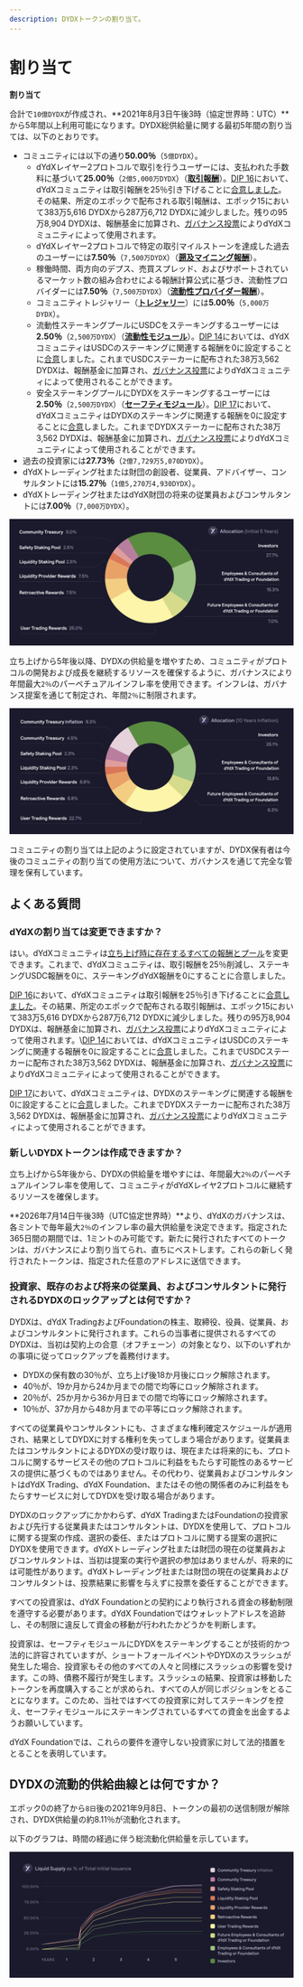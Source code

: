 ```yaml
---
description: DYDXトークンの割り当て。
---
```


# 割り当て

**割り当て**

合計で`10億DYDX`が作成され、**2021年8月3日午後3時（協定世界時：UTC）**から5年間以上利用可能になります。DYDX総供給量に関する最初5年間の割り当ては、以下のとおりです。

* コミュニティには以下の通り**50.00％**（`5億DYDX`）。
  * dYdXレイヤー2プロトコルで取引を行うユーザーには、支払われた手数料に基づいて**25.00％**（`2億5,000万DYDX`）（[**取引報酬**](../rewards/trading-rewards.md)）。[DIP 16](https://github.com/dydxfoundation/dip/blob/master/content/dips/DIP-16.md)において、dYdXコミュニティは取引報酬を25％引き下げることに[合意しました](https://dydx.community/dashboard/proposal/8)。その結果、所定のエポックで配布される取引報酬は、エポック15において383万5,616 DYDXから287万6,712 DYDXに減少しました。残りの95万8,904 DYDXは、報酬基金に加算され、[ガバナンス投票](https://docs.dydx.community/dydx-governance/voting-and-governance/governance-parameters)によりdYdXコミュニティによって使用されます。
  * dYdXレイヤー2プロトコルで特定の取引マイルストーンを達成した過去のユーザーには**7.50％**（`7,500万DYDX`）（[**遡及マイニング報酬**](../rewards/retroactive-mining-rewards.md)）。
  * 稼働時間、両方向のデプス、売買スプレッド、およびサポートされているマーケット数の組み合わせによる報酬計算公式に基づき、流動性プロバイダーには**7.50％**（`7,500万DYDX`）（[**流動性プロバイダー報酬**](../rewards/liquidity-provider-rewards.md)）。
  * コミュニティトレジャリー（[**トレジャリー**](community-treasury.md)）には**5.00％**（`5,000万DYDX`）。
  * 流動性ステーキングプールにUSDCをステーキングするユーザーには**2.50％**（`2,500万DYDX`）（[**流動性モジュール**](../staking-pools/liquidity-staking-pool.md)）。[DIP 14](https://github.com/dydxfoundation/dip/blob/master/content/dips/DIP-14.md)においては、dYdXコミュニティはUSDCのステーキングに関連する報酬を0に設定することに[合意](https://dydx.community/dashboard/proposal/7)しました。これまでUSDCステーカーに配布された38万3,562 DYDXは、報酬基金に加算され、[ガバナンス投票](https://docs.dydx.community/dydx-governance/voting-and-governance/governance-parameters)によりdYdXコミュニティによって使用されることができます。
  * 安全ステーキングプールにDYDXをステーキングするユーザーには**2.50％**（`2,500万DYDX`）（[**セーフティモジュール**](../staking-pools/safety-staking-pool.md)）。[DIP 17](https://github.com/dydxfoundation/dip/blob/master/content/dips/DIP-17.md)において、dYdXコミュニティはDYDXのステーキングに関連する報酬を0に設定することに[合意](https://dydx.community/dashboard/proposal/9)しました。これまでDYDXステーカーに配布された38万3,562 DYDXは、報酬基金に加算され、[ガバナンス投票](https://docs.dydx.community/dydx-governance/voting-and-governance/governance-parameters)によりdYdXコミュニティによって使用されることができます。
* 過去の投資家には**27.73％**（`2億7,729万5,070DYDX`）。
* dYdXトレーディング社または財団の創設者、従業員、アドバイザー、コンサルタントには**15.27％**（`1億5,270万4,930DYDX`）。
* dYdXトレーディング社またはdYdX財団の将来の従業員およびコンサルタントには**7.00％**（`7,000万DYDX`）。

![](../.gitbook/assets/1-dydx-allocations-initial-5-years.png)

立ち上げから5年後以降、DYDXの供給量を増やすため、コミュニティがプロトコルの開発および成長を継続するリソースを確保するように、ガバナンスにより年間最大`2％`のパーペチュアルインフレ率を使用できます。インフレは、ガバナンス提案を通じて制定され、年間`2％`に制限されます。

![](../.gitbook/assets/1-allocation-10-years-inflation.png)

コミュニティの割り当ては上記のように設定されていますが、DYDX保有者は今後のコミュニティの割り当ての使用方法について、ガバナンスを通じて完全な管理を保有しています。

## **よくある質問**

### dYdXの割り当ては変更できますか？

はい。dYdXコミュニティは[立ち上げ時に存在するすべての報酬とプール](../voting-and-governance/governance-parameters.md)を変更できます。これまで、dYdXコミュニティは、取引報酬を25％削減し、ステーキングUSDC報酬を0に、ステーキングdYdX報酬を0にすることに合意しました。

[DIP 16](https://github.com/dydxfoundation/dip/blob/master/content/dips/DIP-16.md)において、dYdXコミュニティは取引報酬を25％引き下げることに[合意しました](https://dydx.community/dashboard/proposal/8)。その結果、所定のエポックで配布される取引報酬は、エポック15において383万5,616 DYDXから287万6,712 DYDXに減少しました。残りの95万8,904 DYDXは、報酬基金に加算され、[ガバナンス投票](https://docs.dydx.community/dydx-governance/voting-and-governance/governance-parameters)によりdYdXコミュニティによって使用されます。\\[DIP 14](https://github.com/dydxfoundation/dip/blob/master/content/dips/DIP-14.md)においては、dYdXコミュニティはUSDCのステーキングに関連する報酬を0に設定することに[合意](https://dydx.community/dashboard/proposal/7)しました。これまでUSDCステーカーに配布された38万3,562 DYDXは、報酬基金に加算され、[ガバナンス投票](https://docs.dydx.community/dydx-governance/voting-and-governance/governance-parameters)によりdYdXコミュニティによって使用されることができます。

[DIP 17](https://github.com/dydxfoundation/dip/blob/master/content/dips/DIP-17.md)において、dYdXコミュニティは、DYDXのステーキングに関連する報酬を0に設定することに[合意](https://dydx.community/dashboard/proposal/9)しました。これまでDYDXステーカーに配布された38万3,562 DYDXは、報酬基金に加算され、[ガバナンス投票](https://docs.dydx.community/dydx-governance/voting-and-governance/governance-parameters)によりdYdXコミュニティによって使用されることができます。

### **新しいDYDXトークンは作成できますか？**

立ち上げから5年後から、DYDXの供給量を増やすには、年間最大`2％`のパーペチュアルインフレ率を使用して、コミュニティがdYdXレイヤ2プロトコルに継続するリソースを確保します。

**2026年7月14日午後3時（UTC協定世界時）**より、dYdXのガバナンスは、各ミントで毎年最大`2％`のインフレ率の最大供給量を決定できます。指定された365日間の期間では、1ミントのみ可能です。新たに発行されたすべてのトークンは、ガバナンスにより割り当てられ、直ちにベストします。これらの新しく発行されたトークンは、指定された任意のアドレスに送信できます。

### **投資家、既存のおよび将来の従業員、およびコンサルタントに発行されるDYDXのロックアップとは何ですか？**

DYDXは、dYdX TradingおよびFoundationの株主、取締役、役員、従業員、およびコンサルタントに発行されます。これらの当事者に提供されるすべてのDYDXは、当初は契約上の合意（オフチェーン）の対象となり、以下のいずれかの事項に従ってロックアップを義務付けます。

* DYDXの保有数の30％が、立ち上げ後18か月後にロック解除されます。
* 40％が、19か月から24か月までの間で均等にロック解除されます。
* 20％が、25か月から36か月日までの間で均等にロック解除されます。
* 10％が、37か月から48か月までの平等にロック解除されます。

すべての従業員やコンサルタントにも、さまざまな権利確定スケジュールが適用され、結果としてDYDXに対する権利を失ってしまう場合があります。従業員またはコンサルタントによるDYDXの受け取りは、現在または将来的にも、プロトコルに関するサービスその他のプロトコルに利益をもたらす可能性のあるサービスの提供に基づくものではありません。その代わり、従業員およびコンサルタントはdYdX Trading、dYdX Foundation、またはその他の関係者のみに利益をもたらすサービスに対してDYDXを受け取る場合があります。

DYDXのロックアップにかかわらず、dYdX TradingまたはFoundationの投資家および先行する従業員またはコンサルタントは、DYDXを使用して、プロトコルに関する提案の作成、選択の委任、またはプロトコルに関する提案の選択にDYDXを使用できます。dYdXトレーディング社または財団の現在の従業員およびコンサルタントは、当初は提案の実行や選択の参加はありませんが、将来的には可能性があります。dYdXトレーディング社または財団の現在の従業員およびコンサルタントは、投票結果に影響を与えずに投票を委任することができます。

すべての投資家は、dYdX Foundationとの契約により執行される資金の移動制限を遵守する必要があります。dYdX Foundationではウォレットアドレスを追跡し、その制限に違反して資金の移動が行われたかどうかを判断します。

投資家は、セーフティモジュールにDYDXをステーキングすることが技術的かつ法的に許容されていますが、ショートフォールイベントやDYDXのスラッシュが発生した場合、投資家もその他のすべての人々と同様にスラッシュの影響を受けます。この時、債務不履行が発生します。スラッシュの結果、投資家は移動したトークンを再度購入することが求められ、すべての人が同じポジションをとることになります。このため、当社ではすべての投資家に対してステーキングを控え、セーフティモジュールにステーキングされているすべての資金を出金するようお願いしています。

dYdX Foundationでは、これらの要件を遵守しない投資家に対して法的措置をとることを表明しています。

## DYDXの流動的供給曲線とは何ですか？

エポック0の終了から`8日`後の2021年9月8日、トークンの最初の送信制限が解除され、DYDX供給量の約8.11％が流動化されます。

以下のグラフは、時間の経過に伴う総流動化供給量を示しています。

![](../.gitbook/assets/1-liquid-supply-schedule.png)
